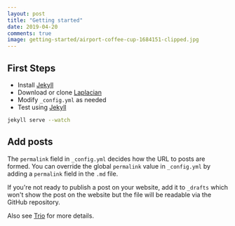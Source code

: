 ```yaml
---
layout: post
title: "Getting started"
date: 2019-04-20
comments: true
image: getting-started/airport-coffee-cup-1684151-clipped.jpg
---
```


## First Steps

* Install [Jekyll](http://jekyllrb.com/docs/installation/)
* Download or clone [Laplacian](https://github.com/ankur-gupta/laplacian)
* Modify `_config.yml` as needed
* Test using [Jekyll](http://jekyllrb.com/docs/usage/)

```bash
jekyll serve --watch
```
## Add posts

The `permalink` field in `_config.yml` decides how the URL to posts are formed.
You can override the global `permalink` value in `_config.yml` by adding a `permalink`
field in the `.md` file.

If you're not ready to publish a post on your website, add it to `_drafts` which won't show
the post on the website but the file will be readable via the GitHub repository.

Also see [Trio](https://www.perfectlyrandom.org/trio/2015/09/06/getting-started-with-trio/)
for more details.